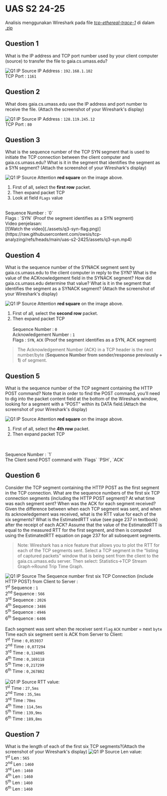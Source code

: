 # UAS S2 24-25 
Analisis menggunakan Wireshark pada file [_tcp-ethereal-trace-1_](./assets/tcp-ethereal-trace-1) di dalam [.zip](http://gaia.cs.umass.edu/wireshark-labs/wireshark-traces.zip)

## Question 1
What is the IP address and TCP port number used by your client computer (source) to transfer the file to gaia.cs.umass.edu?

![Q1 IP Source](./assets/q1-ip-source.png)
IP Address : `192.168.1.102` <br>
TCP Port : `1161`

## Question 2
What does gaia.cs.umass.edu use the IP address and port number to receive the file. (Attach the screenshot of your Wireshark's display)

![Q1 IP Source](./assets/q1-ip-source.png)
IP Address : `128.119.245.12` <br>
TCP Port : `80`

## Question 3
What is the sequence number of the TCP SYN segment that is used to initiate the TCP connection between the client computer and gaia.cs.umass.edu? What is it in the segment that identifies the segment as a SYN segment? (Attach the screenshot of your Wireshark's display)

![Q1 IP Source](./assets/q3-syn-flag.png)
Attention **red square** on the image above. <br>
1. First of all, select the **first row** packet.
2. Then expand packet TCP
3. Look at field `FLags` value
<br>
Sequence Number : `0` <br>
Flags : `SYN` (Proof the segment identifies as a SYN segment)
<br>
Video penjelasan: <br>
[![Watch the video](./assets/q3-syn-flag.png)](https://raw.githubusercontent.com/owsis/tcp-analyzing/refs/heads/main/uas-s2-2425/assets/q3-syn.mp4)


## Question 4
What is the sequence number of the SYNACK segment sent by gaia.cs.umass.edu to the client computer in reply to the SYN? What is the value of the ACKnowledgement field in the SYNACK segment? How did gaia.cs.umass.edu determine that value? What is it in the segment that identifies the segment as a SYNACK segment? (Attach the screenshot of your Wireshark's display)

![Q1 IP Source](./assets/q4-synack-value.png)
Attention **red square** on the image above. <br>
1. First of all, select the **second row** packet.
2. Then expand packet TCP
<br><br>
Sequence Number : `0` <br>
Acknowledgement Number : `1` <br>
Flags : `SYN`, `ACK` (Proof the segment identifies as a SYN, ACK segment) <br>
> The Acknowledgement Number (ACK) in a TCP header is the next number/byte (**Sequence Number from sender/response previously + 1**) of segment.

## Question 5
What is the sequence number of the TCP segment containing the HTTP POST command? Note that in order to find the POST command, you’ll need to dig into the packet content field at the bottom of the Wireshark window, looking for a segment with a “POST” within its DATA field.(Attach the screenshot of your Wireshark's display)

![Q1 IP Source](./assets/q5-post.png)
Attention **red square** on the image above. <br>
1. First of all, select the **4th row** packet.
2. Then expand packet TCP
<br>
<br>
Sequence Number : `1` <br>
The Client send POST command with `Flags` `PSH`, `ACK`

## Question 6
Consider the TCP segment containing the HTTP POST as the first segment in the TCP connection. What are the sequence numbers of the first six TCP connection segments (including the HTTP POST segment)? At what time was each segment sent? When was the ACK for each segment received? Given the difference between when each TCP segment was sent, and when its acknowledgement was received, what is the RTT value for each of the six segments? What is the EstimatedRTT value (see page 237 in textbook) after the receipt of each ACK? Assume that the value of the EstimatedRTT is equal to the measured RTT for the first segment, and then is computed using the EstimatedRTT equation on page 237 for all subsequent segments.

> Note: Wireshark has a nice feature that allows you to plot the RTT for each of the TCP segments sent. Select a TCP segment in the “listing of captured packets” window that is being sent from the client to the gaia.cs.umass.edu server. Then select: Statistics->TCP Stream Graph->Round Trip Time Graph.

![Q1 IP Source](./assets/q6-6th-first-segment.png)
The Sequence number first six TCP Connection (include HTTP POST) from Client to Server : <br>
1<sup>st</sup> Sequence : `1`<br>
2<sup>nd</sup> Sequence : `566`<br>
3<sup>rd</sup> Sequence : `2026`<br>
4<sup>th</sup> Sequence : `3486`<br>
5<sup>th</sup> Sequence : `4946`<br>
6<sup>th</sup> Sequence : `6406`<br>
<br>
Each segment was sent when the receiver sent `Flag` `ACK` number = next `byte`
<br>
Time each six segment sent is ACK from Server to Client:<br>
1<sup>st</sup> Time : `0,053937`<br>
2<sup>nd</sup> Time : `0,077294`<br>
3<sup>rd</sup> Time : `0,124085`<br>
4<sup>th</sup> Time : `0,169118`<br>
5<sup>th</sup> Time : `0,217299`<br>
6<sup>th</sup> Time : `0,267802`<br>
<br>
![Q1 IP Source](./assets/q6-6th-rtt.png)
RTT value: <br>
1<sup>st</sup> Time : `27,5ms`<br>
2<sup>nd</sup> Time : `35,5ms`<br>
3<sup>rd</sup> Time : `70ms`<br>
4<sup>th</sup> Time : `114,5ms`<br>
5<sup>th</sup> Time : `139,9ms`<br>
6<sup>th</sup> Time : `189,8ms`<br>

## Question 7
What is the length of each of the first six TCP segments?(Attach the screenshot of your Wireshark's display)
![Q1 IP Source](./assets/q7-len.png)
Len value: <br>
1<sup>st</sup> Len : `565`<br>
2<sup>nd</sup> Len : `1460` <br>
3<sup>rd</sup> Len : `1460` <br>
4<sup>th</sup> Len : `1460` <br>
5<sup>th</sup> Len : `1460` <br>
6<sup>th</sup> Len : `1460` <br>

